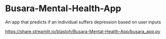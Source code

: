 # Busara-Mental-Health-App
An app that predicts if an individual suffers depression based on user inputs



https://share.streamlit.io/blastoh/Busara-Mental-Health-App/busara_app.py
